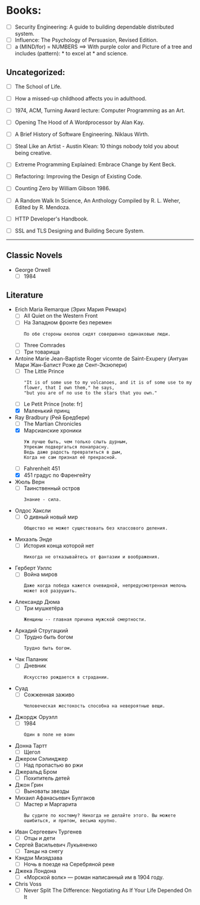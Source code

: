 # Books:

- [ ] Security Engineering: A guide to building dependable distributed system.
- [ ] Influence: The Psychology of Persuasion, Revised Edition.
- [ ] a (MIND/for) = NUMBERS ==> With purple color and Picture of a tree and includes (pattern): * to excel at * and science.

## Uncategorized:
- [ ] The School of Life.
- [ ] How a missed-up childhood affects you in adulthood.
- [ ] 1974, ACM, Turning Award lecture: Computer Programming as an Art.
- [ ] Opening The Hood of A Wordprocessor by Alan Kay.
- [ ] A Brief History of Software Engineering. Niklaus Wirth.
- [ ] Steal Like an Artist - Austin Klean: 10 things nobody told you about being creative.
- [ ] Extreme Programming Explained: Embrace Change by Kent Beck.
- [ ] Refactoring: Improving the Design of Existing Code.
- [ ] Counting Zero by William Gibson 1986.
- [ ] A Random Walk In Science, An Anthology Compiled by R. L. Weher, Edited by R. Mendoza.
- [ ] HTTP Developer's Handbook.
- [ ] SSL and TLS Designing and Building Secure System.


----------------------------


## Classic Novels
- George Orwell
  - [ ] 1984

## Literature

- Erich Maria Remarque (Эрих Мария Ремарк)
  - [ ] All Quiet on the Western Front
  - [ ] На Западном фронте без перемен
    ```
    По обе стороны окопов сидят совершенно одинаковые люди.
    ```
  - [ ] Three Comrades
  - [ ] Три товарища
- Antoine Marie Jean-Baptiste Roger vicomte de Saint-Exupery (Антуан Мари Жан-Батист Роже де Сент-Экзюпери)
  - [ ] The Little Prince
    ```
    "It is of some use to my volcanoes, and it is of some use to my flower, that I own them," he says,
    "but you are of no use to the stars that you own."
    ```
  - [ ] Le Petit Prince [note: fr]
  - [x] Маленький принц
- Ray Bradbury (Рей Бредбери)
  - [ ] The Martian Chronicles
  - [x] Марсианские хроники
    ```
    Уж лучше быть, чем только слыть дурным,
    Упрекам подвергаться понапрасну.
    Ведь даже радость превратиться в дым,
    Когда не сам признал её прекрасной.
    ```
  - [ ] Fahrenheit 451
  - [x] 451 градус по Фаренгейту
- Жюль Верн
  - [ ] Таинственный остров
    ```
    Знание - сила.
    ```
- Олдос Хаксли
  - [ ] О дивный новый мир
    ```
    Общество не может существовать без классового деления.
    ```
- Михаэль Энде
  - [ ] История конца которой нет
    ```
    Никогда не отказывайтесь от фантазии и воображения.
    ```
- Герберт Уэллс
  - [ ] Война миров
    ```
    Даже когда победа кажется очевидной, непредусмотренная мелочь может всё разрушить.
    ```
- Александр Дюма
  - [ ] Три мушкетёра
    ```
    Женщины -- главная причина мужской смертности.
    ```
- Аркадий Стругацкий
  - [ ] Трудно быть богом
    ```
    Трудно быть богом.
    ```
- Чак Паланик
  - [ ] Дневник
    ```
    Искусство рождается в страдании.
    ```
- Суад
  - [ ] Сожженная заживо
    ```
    Человеческая жестокость способна на невероятные вещи.
    ```
- Джордж Оруэлл
  - [ ] 1984
    ```
    Один в поле не воин
    ```
- Донна Тартт
  - [ ] Щегол
- Джером Сэлинджер
  - [ ] Над пропастью во ржи
- Джеральд Бром
  - [ ] Похититель детей
- Джон Грин
  - [ ] Выноваты звезды
- Михаил Афанасьевич Булгаков
  - [ ] Мастер и Маргарита
    ```
    Вы судите по костюму? Никогда не делайте этого. Вы можете ошибиться, и притом, весьма крупно.
    ```
- Иван Сергеевич Тургенев
  - [ ] Отцы и дети
- Сергей Васильевич Лукьяненко
  - [ ] Танцы на снегу
- Кэндзи Мизядзава
  - [ ] Ночь в поезде на Серебряной реке
- Джека Лондона
  - [ ] «Морской волк» — роман  написанный им в 1904 году.
- Chris Voss
  - [ ] Never Split The Difference: Negotiating As If Your Life Depended On It
